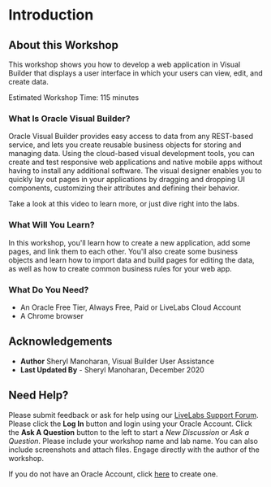 # Introduction

## About this Workshop

This workshop shows you how to develop a web application in Visual Builder that displays a user interface in which your users can view, edit, and create data.

Estimated Workshop Time: 115 minutes

### What Is Oracle Visual Builder?
Oracle Visual Builder provides easy access to data from any REST-based service, and lets you create reusable business objects for storing and managing data. Using the cloud-based visual development tools, you can create and test responsive web applications and native mobile apps without having to install any additional software. The visual designer enables you to quickly lay out pages in your applications by dragging and dropping UI components, customizing their attributes and defining their behavior.  

Take a look at this video to learn more, or just dive right into the labs.

  [](youtube:Z-b0ayPRhwY)

### What Will You Learn?

In this workshop, you'll learn how to create a new application, add some pages, and link them to each other. You'll also create some business objects and learn how to import data and build pages for editing the data, as well as how to create common business rules for your web app.

### What Do You Need?



* An Oracle Free Tier, Always Free, Paid or LiveLabs Cloud Account
* A Chrome browser

## Acknowledgements
* **Author** Sheryl Manoharan, Visual Builder User Assistance
* **Last Updated By** - Sheryl Manoharan, December 2020

## Need Help?
Please submit feedback or ask for help using our [LiveLabs Support Forum](https://community.oracle.com/tech/developers/categories/livelabsdiscussions). Please click the **Log In** button and login using your Oracle Account. Click the **Ask A Question** button to the left to start a *New Discussion* or *Ask a Question*.  Please include your workshop name and lab name.  You can also include screenshots and attach files.  Engage directly with the author of the workshop.

If you do not have an Oracle Account, click [here](https://profile.oracle.com/myprofile/account/create-account.jspx) to create one.
